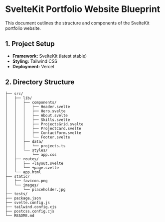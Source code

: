 # SvelteKit Portfolio Website Blueprint

This document outlines the structure and components of the SvelteKit portfolio website.

## 1. Project Setup

*   **Framework:** SvelteKit (latest stable)
*   **Styling:** Tailwind CSS
*   **Deployment:** Vercel

## 2. Directory Structure

```/
├── src/
│   ├── lib/
│   │   ├── components/
│   │   │   ├── Header.svelte
│   │   │   ├── Hero.svelte
│   │   │   ├── About.svelte
│   │   │   ├── Skills.svelte
│   │   │   ├── ProjectsGrid.svelte
│   │   │   ├── ProjectCard.svelte
│   │   │   ├── ContactForm.svelte
│   │   │   └── Footer.svelte
│   │   ├── data/
│   │   │   └── projects.ts
│   │   └── styles/
│   │       └── app.css
│   ├── routes/
│   │   ├── +layout.svelte
│   │   └── +page.svelte
│   └── app.html
├── static/
│   ├── favicon.png
│   └── images/
│       └── placeholder.jpg
├── tests/
├── package.json
├── svelte.config.js
├── tailwind.config.cjs
├── postcss.config.cjs
└── README.md